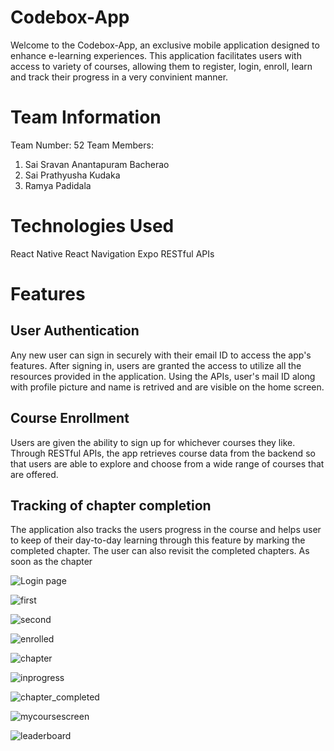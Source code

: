 # Codebox-App

Welcome to the Codebox-App, an exclusive mobile application designed to enhance e-learning experiences. This application facilitates users with access to variety of courses, allowing them to register, login, enroll, learn and track their progress in a very convinient manner. 

# Team Information

Team Number: 52
Team Members:
1. Sai Sravan Anantapuram Bacherao
2. Sai Prathyusha Kudaka
3. Ramya Padidala

# Technologies Used
React Native
React Navigation
Expo
RESTful APIs

# Features

## User Authentication
Any new user can sign in securely with their email ID to access the app's features. After signing in, users are granted the access to utilize all the resources provided in the application. Using the APIs, user's mail ID along with profile picture and name is retrived and are visible on the home screen.

## Course Enrollment
Users are given the ability to sign up for whichever courses they like. Through RESTful APIs, the app retrieves course data from the backend so that users are able to explore and choose from a wide range of courses that are offered.

## Tracking of chapter completion 
The application also tracks the users progress in the course and helps user to keep of their day-to-day learning through this feature by marking the completed chapter. The user can also revisit the completed chapters. As soon as the chapter 







![Login page](images/login.png)

![first](images/first.png)

![second](images/second.png)

![enrolled](images/enrolled.png)

![chapter](images/chapter.png)

![inprogress](images/inprogress.png)

![chapter_completed](images/chapter_completed.png)

![mycoursescreen](images/mycoursescreen.png)

![leaderboard](images/leaderboard.png)







